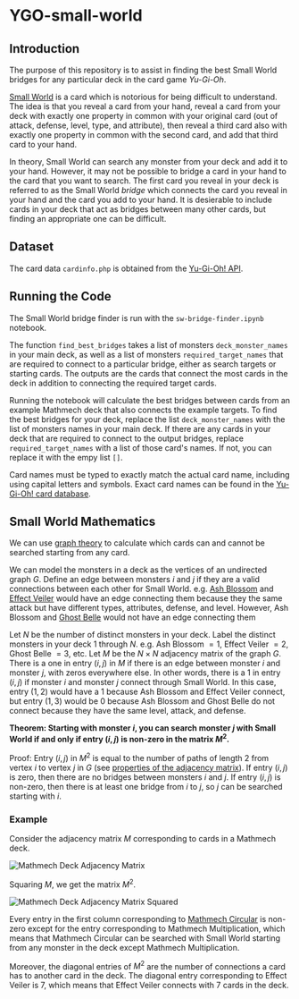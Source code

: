 # YGO-small-world

## Introduction
The purpose of this repository is to assist in finding the best Small World bridges for any particular deck in the card game *Yu-Gi-Oh*. 

[Small World](https://www.db.yugioh-card.com/yugiohdb/card_search.action?ope=2&cid=16555&request_locale=en) is a card which is notorious for being difficult to understand. The idea is that you reveal a card from your hand, reveal a card from your deck with exactly one property in common with your original card (out of attack, defense, level, type, and attribute), then reveal a third card also with exactly one property in common with the second card, and add that third card to your hand.

In theory, Small World can search any monster from your deck and add it to your hand. However, it may not be possible to bridge a card in your hand to the card that you want to search. The first card you reveal in your deck is referred to as the Small World *bridge* which connects the card you reveal in your hand and the card you add to your hand. It is desierable to include cards in your deck that act as bridges between many other cards, but finding an appropriate one can be difficult.

## Dataset

The card data `cardinfo.php` is obtained from the [Yu-Gi-Oh! API](https://ygoprodeck.com/api-guide/).

## Running the Code

The Small World bridge finder is run with the `sw-bridge-finder.ipynb` notebook.

The function `find_best_bridges` takes a list of monsters `deck_monster_names` in your main deck, as well as a list of monsters `required_target_names` that are required to connect to a particular bridge, either as search targets or starting cards. The outputs are the cards that connect the most cards in the deck in addition to connecting the required target cards.

Running the notebook will calculate the best bridges between cards from an example Mathmech deck that also connects the example targets. To find the best bridges for your deck, replace the list `deck_monster_names` with the list of monsters names in your main deck. If there are any cards in your deck that are required to connect to the output bridges, replace `required_target_names` with a list of those card's names. If not, you can replace it with the empy list `[]`.

Card names must be typed to exactly match the actual card name, including using capital letters and symbols. Exact card names can be found in the [Yu-Gi-Oh! card database](https://ygoprodeck.com/card-database/).

## Small World Mathematics
We can use [graph theory](https://en.wikipedia.org/wiki/Graph_theory) to calculate which cards can and cannot be searched starting from any card.

We can model the monsters in a deck as the vertices of an undirected graph $G$. Define an edge between monsters $i$ and $j$ if they are a valid connections between each other for Small World. e.g. [Ash Blossom](https://www.db.yugioh-card.com/yugiohdb/card_search.action?ope=2&cid=12950) and [Effect Veiler](https://www.db.yugioh-card.com/yugiohdb/card_search.action?ope=2&cid=8933) would have an edge connecting them because they the same attack but have different types, attributes, defense, and level. However, Ash Blossom and [Ghost Belle](https://www.db.yugioh-card.com/yugiohdb/card_search.action?ope=2&cid=13587) would not have an edge connecting them 

Let $N$ be the number of distinct monsters in your deck. Label the distinct monsters in your deck $1$ through $N$. e.g. Ash Blossom $= 1$, Effect Veiler $= 2$, Ghost Belle $= 3$, etc. Let $M$ be the $N \times N$ adjacency matrix of the graph $G$. There is a one in entry $(i,j)$ in $M$ if there is an edge between monster $i$ and monster $j$, with zeros everywhere else. In other words, there is a $1$ in entry $(i,j)$ if monster $i$ and monster $j$ connect through Small World. In this case, entry $(1,2)$ would have a $1$ because Ash Blossom and Effect Veiler connect, but entry $(1,3)$ would be $0$ because Ash Blossom and Ghost Belle do not connect because they have the same level, attack, and defense.

**Theorem: Starting with monster $i$, you can search monster $j$ with Small World if and only if entry $(i,j)$ is non-zero in the matrix $M^2$.**

Proof: Entry $(i,j)$ in $M^2$ is equal to the number of paths of length $2$ from vertex $i$ to vertex $j$ in $G$ (see [properties of the adjacency matrix](https://en.m.wikipedia.org/wiki/Adjacency_matrix)). If entry $(i,j)$ is zero, then there are no bridges between monsters $i$ and $j$. If entry $(i,j)$ is non-zero, then there is at least one bridge from $i$ to $j$, so $j$ can be searched starting with $i$.

### Example

Consider the adjacency matrix $M$ corresponding to cards in a Mathmech deck.

![Mathmech Deck Adjacency Matrix](https://github.com/KennethJAllen/YGO-small-world/blob/main/images/mathmech-adjacency-matrix.jpg)

Squaring $M$, we get the matrix $M^2$.

![Mathmech Deck Adjacency Matrix Squared](https://github.com/KennethJAllen/YGO-small-world/blob/main/images/mathmech-adjacency-matrix-squared.jpg)

Every entry in the first column corresponding to [Mathmech Circular](https://www.db.yugioh-card.com/yugiohdb/card_search.action?ope=2&cid=17430) is non-zero except for the entry corresponding to Mathmech Multiplication, which means that Mathmech Circular can be searched with Small World starting from any monster in the deck except Mathmech Multiplication.

Moreover, the diagonal entries of $M^2$ are the number of connections a card has to another card in the deck. The diagonal entry corresponding to Effect Veiler is $7$, which means that Effect Veiler connects with $7$ cards in the deck.
